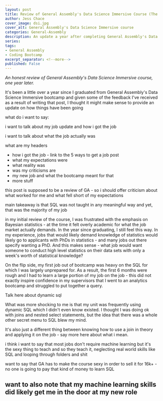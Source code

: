 ```yaml
---
layout: post
title: Review of General Assembly's Data Science Immersive Course (The One Year Update)
author: Jess Chace
cover_image: dsi.jpg
cover_alt: General Assembly's Data Science Immersive course
categories: General-Assembly
description: An update a year after completing General Assembly's Data Science Immersive course.
series:
tags:
- General Assembly
- Coding Bootcamp
excerpt_separator: <!--more-->
published: False
---
```

*An honest review of General Assembly's Data Science Immersive course, one year later.*

<!--more-->

It's been a little over a year since I graduated from General Assembly's Data Science Immersive bootcamp and given some of the feedback I've received as a result of writing that post, I thought it might make sense to provide an update on how things have been going

what do i want to say:

i want to talk about my job update and how i got the job

i want to talk about what the job actually was

what are my headers
  - how i got the job - link to the 5 ways to get a job post
  - what my expectations were
  - what reality was
  - was my criticisms are
  - my new job and what the bootcamp meant for that
  - more stuff 

this post is supposed to be a review of GA - so i should offer criticism about what worked for me and what fell short of my expectations

main takeaway is that SQL was not taught in any meaningful way and yet, that was the majority of my job

in my initial review of the course, I was frustrated with the emphasis on Bayesian statistics - at the time it felt overly academic for what the job market actually demands. In the year since graduating, I still feel this way. In my experience, jobs that would likely demand knowledge of statistics would likely go to applicants with PhDs in statistics - and many jobs out there specify wanting a PhD. And this makes sense - what job would want someone to conduct high level statistics on their data sets with only a week's worth of statistical knowledge?

On the flip side, my first job out of bootcamp was heavy on the SQL for which I was largely unprepared for. As a result, the first 6 months were rough and I had to learn a large portion of my job on the job - this did not exactly inspire confidence in my supervisors that I went to an analytics bootcamp and struggled to put together a query.

Talk here about dynamic sql

What was more shocking to me is that my unit was frequently using dynamic SQL which I didn't even know existed. I thought I was doing ok with joins and nested select statements, but the idea that there was a whole other secret menu to SQL blew my mind.

It's also just a different thing between knowing how to use a join in theory and applying it on the job - say more here about what i mean.

i think i want to say that most jobs don't require machine learning but it's the sexy thing to teach and so they teach it, neglecting real world skills like SQL and looping through folders and shit

want to say that GA has to make the course sexy in order to sell it for 16k+ - no one is going to pay that kind of money to learn SQL

want to also note that my machine learning skills did likely get me in the door at my new role
---
